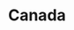 ---
tags: galleryPage          # Identifies this as part of the gallery page collection
layout: layouts/country-page.njk  # Tells Eleventy to use your gallery layout template
title: Canada             # Sets the page title (used in the template)
permalink: /canada/       # Defines the final URL (e.g., bensfotografie.nl/canada/)
tileImage: https://i.imgur.com/a6Mk328.jpg
# The 'photos' list below is managed by Netlify CMS. Leave any existing photo paths here.
photos:  
  - /img/uploads/screenshot-2025-05-07-at-12.52.19.png
---